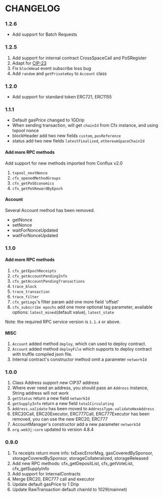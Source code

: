 # CHANGELOG

### 1.2.6
* Add support for Batch Requests

### 1.2.5

1. Add support for internal contract CrossSpaceCall and PoSRegister
2. Adapt for [CIP-23](https://github.com/Conflux-Chain/CIPs/blob/master/CIPs/cip-23.md)
3. Fix `blockHead` event subscribe loss bug
4. Add `random` and `getPrivateKey` to `Account` class

### 1.2.0

* Add support for standard token ERC721, ERC1155

### 1.1.1

* Default gasPrice changed to 1GDrip
* When sending transaction, will get `chainId` from Cfx instance, and using txpool nonce
* blockHeader add two new fields `custom`, `posReference`
* status add two new fields `latestFinalized`, `ethereumSpaceChainId`

#### Add more RPC methods

Add support for new methods imported from Conflux v2.0

1. `txpool_nextNonce`
2. `cfx_openedMethodGroups`
3. `cfx_getPoSEconomics`
4. `cfx_getPoSRewardByEpoch`

#### Account

Several Account method has been removed.

* getNonce
* setNonce
* waitForNonceUpdated
* waitForNonceUpdated

### 1.1.0

#### Add more RPC methods
1. `cfx_getEpochReceipts`
2. `cfx_getAccountPendingInfo`
3. `cfx_getAccountPendingTransactions`
4. `trace_block`
5. `trace_transaction`
6. `trace_filter`
7. `cfx_getLogs`'s filter param add one more field 'offset'
8. `cfx_subscribe epochs` add one more optional tag parameter, available options: `latest_mined`(default value), `latest_state`

Note: the required RPC service version is `1.1.4` or above.

#### MISC

1. `Account` added method `deploy`, which can used to deploy contract.
2. `Account` added method `deployFile` which supports to deploy contract with truffle compiled json file.
3. Internal contract's constructor method omit a parameter `networkId`

### 1.0.0

1. Class Address support new CIP37 address
2. Where ever need an address, you should pass an `Address` instance, String address will not work
3. `getStatus` return a new field `networkId`
4. `getSupplyInfo` return a new field `totalCirculating`
5. `Address.validate` has been moved to `AddressType.validateHexAddress`
6. ERC20Call, ERC20Executor, ERC777Call, ERC777Executor has been removed, you can use the new ERC20, ERC777
7. AccountManager's constructor add a new parameter `networkId`
8. `org.web3j:core` updated to version 4.8.4


### 0.9.0

1. Tx receipts return more info: txExecErrorMsg, gasCoveredBySponsor, storageCoveredBySponsor, storageCollateralized, storageReleased
2. Add new RPC methods: cfx_getDepositList, cfx_getVoteList, cfx_getSupplyInfo
3. Add support for InternalContracts
4. Merge ERC20, ERC777 call and executor
5. Update default gasPrice to 1 Drip
6. Update RawTransaction default chainId to 1029(mainnet)